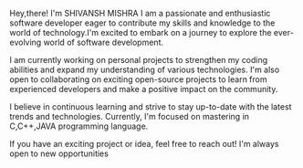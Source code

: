 

Hey,there! I'm SHIVANSH MISHRA
I am a passionate and enthusiastic software developer eager to contribute my skills and knowledge to the world of technology.I'm excited to embark on a journey to explore the ever-evolving world of software development.

I am currently working on personal projects to strengthen my coding abilities and expand my understanding of various technologies. I'm also open to collaborating on exciting open-source projects to learn from experienced developers and make a positive impact on the community.

I believe in continuous learning and strive to stay up-to-date with the latest trends and technologies. Currently, I'm focused on mastering in C,C++,JAVA programming language.

If you have an exciting project or idea, feel free to reach out! I'm always open to new opportunities
